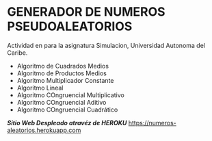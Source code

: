 # **GENERADOR DE NUMEROS PSEUDOALEATORIOS**

Actividad en para la asignatura Simulacion, Universidad Autonoma del Caribe.

- Algoritmo de Cuadrados Medios
- Algoritmo de Productos Medios
- Algoritmo Multiplicador Constante
- Algoritmo Lineal
- Algoritmo COngruencial Multiplicativo
- Algoritmo COngruencial Aditivo
- Algoritmo COngruencial Cuadrático

**_Sitio Web Despleado atravéz de HEROKU_**
https://numeros-aleatorios.herokuapp.com
